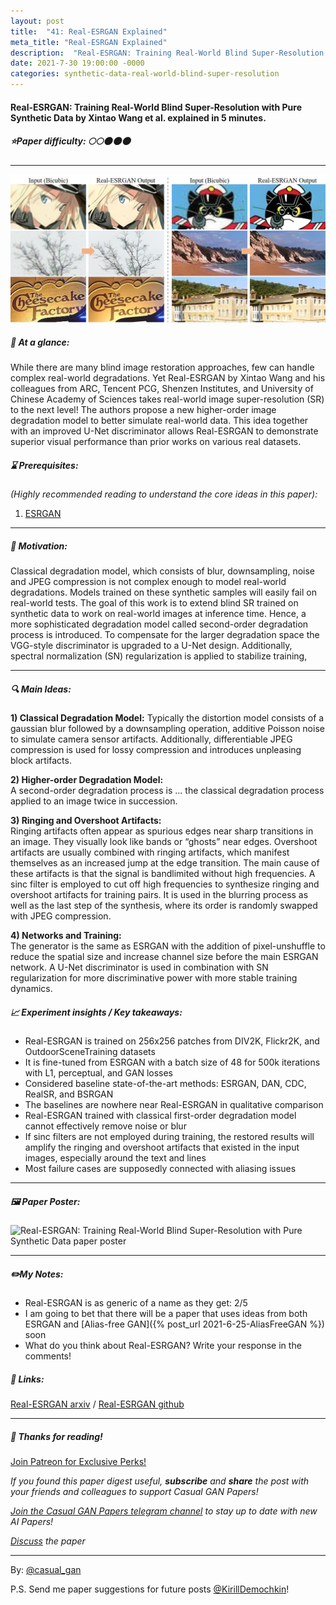 ```yaml
---
layout: post
title:  "41: Real-ESRGAN Explained"
meta_title: "Real-ESRGAN Explained"
description:  "Real-ESRGAN: Training Real-World Blind Super-Resolution with Pure Synthetic Data by Xintao Wang et al. explained in 5 minutes."
date: 2021-7-30 19:00:00 -0000
categories: synthetic-data-real-world-blind-super-resolution
---
```


#### Real-ESRGAN: Training Real-World Blind Super-Resolution with Pure Synthetic Data by Xintao Wang et al. explained in 5 minutes.

##### ⭐️Paper difficulty: 🌕🌕🌑🌑🌑

***

![Real-ESRGAN: Training Real-World Blind Super-Resolution with Pure Synthetic Data Samples](/assets/images/realesrgan_teaser.jpg "Real-ESRGAN teaser")

##### 🎯 At a glance:

While there are many blind image restoration approaches, few can handle complex real-world degradations. Yet Real-ESRGAN by Xintao Wang and his colleagues from ARC, Tencent PCG, Shenzen Institutes, and University of Chinese Academy of Sciences takes real-world image super-resolution (SR) to the next level! The authors propose a new higher-order image degradation model to better simulate real-world data. This idea together with an improved U-Net discriminator allows Real-ESRGAN to demonstrate superior visual performance than prior works on various real datasets.

##### ⌛️ Prerequisites:

*(Highly recommended reading to understand the core ideas in this paper):*  
1) [ESRGAN](https://arxiv.org/abs/1809.00219)

***

##### 🚀 Motivation:
Classical degradation model, which consists of blur, downsampling, noise and JPEG compression is not complex enough to model real-world degradations. Models trained on these synthetic samples will easily fail on real-world tests. The goal of this work is to extend blind SR trained on synthetic data to work on real-world images at inference time. Hence, a more sophisticated degradation model called second-order degradation process is introduced.
To compensate for the larger degradation space the VGG-style discriminator is upgraded to a U-Net design. Additionally, spectral normalization (SN) regularization is applied to stabilize training,

***

##### 🔍 Main Ideas:

**1) Classical Degradation Model:** 
Typically the distortion model consists of a gaussian blur followed by a downsampling operation, additive Poisson noise to simulate camera sensor artifacts. Additionally, differentiable JPEG compression is used for lossy compression and introduces unpleasing block artifacts.

**2) Higher-order Degradation Model:**  
A second-order degradation process is ... the classical degradation process applied to an image twice in succession.

**3) Ringing and Overshoot Artifacts:**  
Ringing artifacts often appear as spurious edges near sharp transitions in an image. They visually look like bands or “ghosts” near edges. Overshoot artifacts are usually combined with ringing artifacts, which manifest themselves as an increased jump at the edge transition. The main cause of these artifacts is that the signal is bandlimited without high frequencies. A sinc filter is employed to cut off high frequencies to synthesize ringing and overshoot artifacts for training pairs. It is used in the blurring process as well as the last step of the synthesis, where its order is randomly swapped with JPEG compression.

**4) Networks and Training:**  
The generator is the same as ESRGAN with the addition of pixel-unshuffle to reduce the spatial size and increase channel size before the main ESRGAN network. A U-Net discriminator is used in combination with SN regularization for more discriminative power with more stable training dynamics.

##### 📈 Experiment insights / Key takeaways:

- Real-ESRGAN is trained on 256x256 patches from DIV2K, Flickr2K, and OutdoorSceneTraining datasets
- It is fine-tuned from ESRGAN with a batch size of 48 for 500k iterations with L1, perceptual, and GAN losses
- Considered baseline state-of-the-art methods: ESRGAN, DAN, CDC, RealSR, and BSRGAN
- The baselines are nowhere near Real-ESRGAN in qualitative comparison
- Real-ESRGAN trained with classical first-order degradation model cannot effectively remove noise or blur
- If sinc filters are not employed during training, the restored results will amplify the ringing and overshoot artifacts that existed in the input images, especially around the text and lines
- Most failure cases are supposedly connected with aliasing issues

***

##### 🖼️ Paper Poster:

![Real-ESRGAN: Training Real-World Blind Super-Resolution with Pure Synthetic Data paper poster](/assets/images/realesrgan.png "Real-ESRGAN Paper Poster")

***

##### ✏️My Notes:

- Real-ESRGAN is as generic of a name as they get: 2/5
- I am going to bet that there will be a paper that uses ideas from both ESRGAN and [Alias-free GAN]({% post_url 2021-6-25-AliasFreeGAN %}) soon
- What do you think about Real-ESRGAN? Write your response in the comments!

##### 🔗 Links:
[Real-ESRGAN arxiv](https://arxiv.org/pdf/2107.10833v1.pdf) / [Real-ESRGAN github](https://github.com/xinntao/Real-ESRGAN)

***

##### 👋 Thanks for reading!

<a href="https://www.patreon.com/bePatron?u=53448948" data-patreon-widget-type="become-patron-button">Join Patreon for Exclusive Perks!</a><script async src="https://c6.patreon.com/becomePatronButton.bundle.js"></script>

*If you found this paper digest useful, **subscribe** and **share** the post with your friends and colleagues to support Casual GAN Papers!*

*[Join the Casual GAN Papers telegram channel](https://t.me/joinchat/KeutnzlvetRkZGZi) to stay up to date with new AI Papers!*

*[Discuss](https://t.me/casual_gans_chat) the paper*

***

By: [@casual_gan](https://t.me/joinchat/KeutnzlvetRkZGZi)

P.S. Send me paper suggestions for future posts
[@KirillDemochkin](mailto:kdemochkin@gmail.com)!
